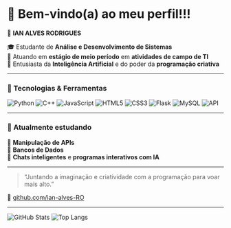 # 👋 Bem-vindo(a) ao meu perfil!!!  

👤 **IAN ALVES RODRIGUES**

🎓 Estudante de **Análise e Desenvolvimento de Sistemas**  
💼 Atuando em **estágio de meio período** em **atividades de campo de TI**  
🤖 Entusiasta da **Inteligência Artificial** e do poder da **programação criativa**

---

### 🧠 Tecnologias & Ferramentas
![Python](https://img.shields.io/badge/Python-3776AB?style=for-the-badge&logo=python&logoColor=white)
![C++](https://img.shields.io/badge/C++-00599C?style=for-the-badge&logo=cplusplus&logoColor=white)
![JavaScript](https://img.shields.io/badge/JavaScript-F7DF1E?style=for-the-badge&logo=javascript&logoColor=black)
![HTML5](https://img.shields.io/badge/HTML5-E34F26?style=for-the-badge&logo=html5&logoColor=white)
![CSS3](https://img.shields.io/badge/CSS3-1572B6?style=for-the-badge&logo=css3&logoColor=white)
![Flask](https://img.shields.io/badge/Flask-000000?style=for-the-badge&logo=flask&logoColor=white)
![MySQL](https://img.shields.io/badge/MySQL-4479A1?style=for-the-badge&logo=mysql&logoColor=white)
![API](https://img.shields.io/badge/API-009688?style=for-the-badge&logo=fastapi&logoColor=white)

---

### 🚀 Atualmente estudando
🔗 **Manipulação de APIs**  
🧠 **Bancos de Dados**  
💬 **Chats inteligentes** e **programas interativos com IA**

---

> “Juntando a imaginação e criatividade com a programação para voar mais alto.”  

📍 [github.com/ian-alves-RO](https://github.com/ian-alves-RO)

---

![GitHub Stats](https://github-readme-stats.vercel.app/api?username=ian-alves-RO&show_icons=true&theme=tokyonight)
![Top Langs](https://github-readme-stats.vercel.app/api/top-langs/?username=ian-alves-RO&layout=compact&theme=tokyonight)

